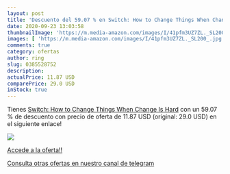 ```yaml
---
layout: post
title: 'Descuento del 59.07 % en Switch: How to Change Things When Change'
date: 2020-09-23 13:03:58
thumbnailImage: 'https://m.media-amazon.com/images/I/41pfm3UZ7ZL._SL200_.jpg'
images: [ 'https://m.media-amazon.com/images/I/41pfm3UZ7ZL._SL200_.jpg' ]
comments: true
category: ofertas
author: ring
slug: 0385528752
description:
actualPrice: 11.87 USD
comparePrice: 29.0 USD
inStock: true
---
```


Tienes [Switch: How to Change Things When Change Is Hard](https://www.amazon.com/dp/0385528752/?tag=redken08-20) con un 59.07 % de descuento con precio de oferta de 11.87 USD (original: 29.0 USD) en el siguiente enlace!

[![](https://m.media-amazon.com/images/I/41pfm3UZ7ZL._SL200_.jpg)](https://www.amazon.com/dp/0385528752/?tag=redken08-20)

[Accede a la oferta!!](https://www.amazon.com/dp/0385528752/?tag=redken08-20)

[Consulta otras ofertas en nuestro canal de telegram](https://t.me/s/ofertas25)
